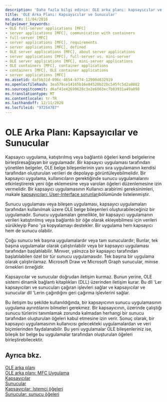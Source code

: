 ```yaml
---
description: 'Daha fazla bilgi edinin: OLE arka planı: kapsayıcılar ve sunucular'
title: 'OLE Arka Planı: Kapsayıcılar ve Sunucular'
ms.date: 11/04/2016
helpviewer_keywords:
- OLE full-server applications [MFC]
- server applications [MFC], communication with containers
- full-server [MFC]
- server applications [MFC], requirements
- server applications [MFC], defined
- OLE server applications [MFC], about server applications
- server applications [MFC], full-server vs. mini-server
- OLE server applications [MFC], mini-server applications
- OLE containers [MFC], container applications
- containers [MFC], OLE container applications
- server applications [MFC]
ms.assetid: dafbb31d-096c-4654-b774-12900d832919
ms.openlocfilehash: 3ea578ce14165b16e84520b22bc545fc5d2a8882
ms.sourcegitcommit: d6af41e42699628c3e2e6063ec7b03931a49a098
ms.translationtype: MT
ms.contentlocale: tr-TR
ms.lasthandoff: 12/11/2020
ms.locfileid: "97254787"
---
```

# <a name="ole-background-containers-and-servers"></a>OLE Arka Planı: Kapsayıcılar ve Sunucular

Kapsayıcı uygulama, katıştırılmış veya bağlantılı öğeleri kendi belgelerine birleştiresağlayan bir uygulamadır. Bir kapsayıcı uygulaması tarafından yönetilen belgeler, OLE belge bileşenlerinin yanı sıra uygulamanın kendisi tarafından oluşturulan verileri de depolayıp görüntüleyebilmelidir. Bir kapsayıcı uygulama, kullanıcıların gerektiğinde sunucu uygulamalarını etkinleştirerek yeni öğe eklemesine veya varolan öğeleri düzenlemesine izin vermelidir. Bir kapsayıcı uygulamasının Kullanıcı arabirimi gereksinimleri, makale [kapsayıcıları: User-Interface sorunları](containers-user-interface-issues.md)bölümünde listelenmiştir.

Sunucu uygulaması veya bileşen uygulaması, kapsayıcı uygulamaları tarafından kullanılmak üzere OLE belge bileşenleri oluşturabileceğiniz bir uygulamadır. Sunucu uygulamaları genellikle, bir kapsayıcı uygulamanın verileri katıştırılmış veya bağlantılı bir öğe olarak ekleyebilmesi için verileri sürükleyip Pano 'ya kopyalamayı destekler. Bir uygulama hem kapsayıcı hem de sunucu olabilir.

Çoğu sunucu tek başına uygulamalardır veya tam sunuculardır; Bunlar, tek başına uygulamalar olarak çalıştırılabilir veya bir kapsayıcı uygulaması tarafından başlatılabilir. Minıver, yalnızca bir kapsayıcı tarafından başlatılabilen özel bir tür sunucu uygulamasıdır. Tek başına bir uygulama olarak çalıştırılamaz. Microsoft Draw ve Microsoft Graph sunucular, minıse örnekleri örneğidir.

Kapsayıcılar ve sunucular doğrudan iletişim kurmaz. Bunun yerine, OLE sistemi dinamik bağlantı kitaplıkları (DLL) üzerinden iletişim kurar. Bu dll 'Ler kapsayıcıları ve sunucuları çağıran işlevleri sağlar ve kapsayıcılar ve sunucular dll 'Lerin çağırdığını geri çağırma işlevlerini sağlar.

Bu iletişim bu şekilde kullanıldığında, bir kapsayıcının sunucu uygulamasının uygulama ayrıntılarını bilmeleri gerekmez. Bir kapsayıcının, üzerinde çalıştığı sunucu türlerini tanımlamak zorunda kalmadan herhangi bir sunucu tarafından oluşturulan öğeleri kabul etmesine izin verir. Sonuç olarak, bir kapsayıcı uygulamasının kullanıcısı gelecekteki uygulamalardan ve veri biçimlerinden faydalanabilir. Bu yeni uygulamalar OLE bileşenleriniz ise, bileşik bir belge bu uygulamalar tarafından oluşturulan öğeleri birleştirebilecektir.

## <a name="see-also"></a>Ayrıca bkz.

[OLE arka planı](ole-background.md)<br/>
[OLE arka planı: MFC Uygulama](ole-background-mfc-implementation.md)<br/>
[Kapsayıcılar](containers.md)<br/>
[Sunucular](servers.md)<br/>
[Kapsayıcılar: Istemci öğeleri](containers-client-items.md)<br/>
[Sunucular: sunucu öğeleri](servers-server-items.md)
